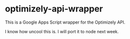 optimizely-api-wrapper
======================

This is a Google Apps Script wrapper for the Optimizely API.

I know how uncool this is. I will port it to node next week.
